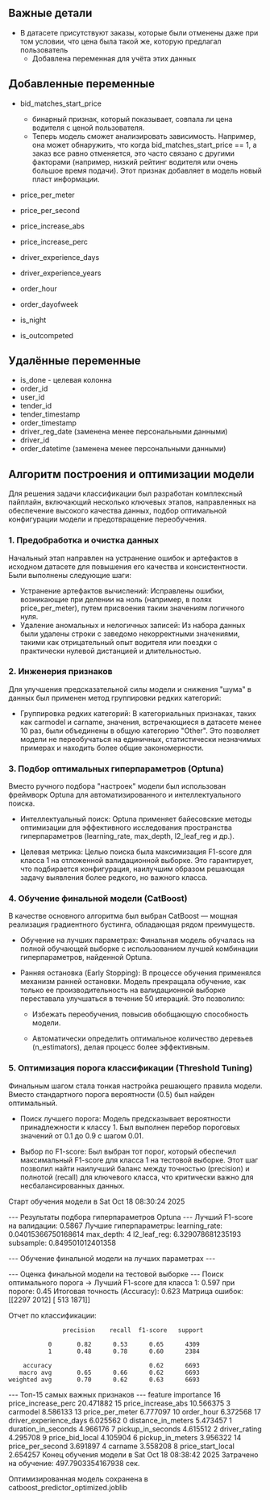 ## Важные детали

- В датасете присутствуют заказы, которые были отменены даже при том условии, что цена была такой же, которую предлагал пользователь
  - Добавлена переменная для учёта этих данных

## Добавленные переменные

- bid_matches_start_price
  - бинарный признак, который показывает, совпала ли цена водителя с ценой пользователя.
  - Теперь модель сможет анализировать зависимость. Например, она может обнаружить, что когда bid_matches_start_price == 1, а заказ все равно отменяется, это часто связано с другими факторами (например, низкий рейтинг водителя или очень большое время подачи). Этот признак добавляет в модель новый пласт информации.
- price_per_meter
- price_per_second
- price_increase_abs
- price_increase_perc

- driver_experience_days
- driver_experience_years

- order_hour
- order_dayofweek
- is_night

- is_outcompeted

## Удалённые переменные

- is_done - целевая колонна
- order_id
- user_id
- tender_id
- tender_timestamp
- order_timestamp
- driver_reg_date (заменена менее персональными данными)
- driver_id
- order_datetime (заменена менее персональными данными)

## Алгоритм построения и оптимизации модели

Для решения задачи классификации был разработан комплексный пайплайн, включающий несколько ключевых этапов, направленных на обеспечение высокого качества данных, подбор оптимальной конфигурации модели и предотвращение переобучения.

### 1. Предобработка и очистка данных

Начальный этап направлен на устранение ошибок и артефактов в исходном датасете для повышения его качества и консистентности. Были выполнены следующие шаги:

- Устранение артефактов вычислений: Исправлены ошибки, возникающие при делении на ноль (например, в полях price_per_meter), путем присвоения таким значениям логичного нуля.
- Удаление аномальных и нелогичных записей: Из набора данных были удалены строки с заведомо некорректными значениями, такими как отрицательный опыт водителя или поездки с практически нулевой дистанцией и длительностью.

### 2. Инженерия признаков

Для улучшения предсказательной силы модели и снижения "шума" в данных был применен метод группировки редких категорий:

- Группировка редких категорий: В категориальных признаках, таких как carmodel и carname, значения, встречающиеся в датасете менее 10 раз, были объединены в общую категорию "Other". Это позволяет модели не переобучаться на единичных, статистически незначимых примерах и находить более общие закономерности.

### 3. Подбор оптимальных гиперпараметров (Optuna)

Вместо ручного подбора "настроек" модели был использован фреймворк Optuna для автоматизированного и интеллектуального поиска.

- Интеллектуальный поиск: Optuna применяет байесовские методы оптимизации для эффективного исследования пространства гиперпараметров (learning_rate, max_depth, l2_leaf_reg и др.).

- Целевая метрика: Целью поиска была максимизация F1-score для класса 1 на отложенной валидационной выборке. Это гарантирует, что подбирается конфигурация, наилучшим образом решающая задачу выявления более редкого, но важного класса.

### 4. Обучение финальной модели (CatBoost)

В качестве основного алгоритма был выбран CatBoost — мощная реализация градиентного бустинга, обладающая рядом преимуществ.

- Обучение на лучших параметрах: Финальная модель обучалась на полной обучающей выборке с использованием лучшей комбинации гиперпараметров, найденной Optuna.

- Ранняя остановка (Early Stopping): В процессе обучения применялся механизм ранней остановки. Модель прекращала обучение, как только ее производительность на валидационной выборке переставала улучшаться в течение 50 итераций. Это позволило:

  - Избежать переобучения, повысив обобщающую способность модели.

  - Автоматически определить оптимальное количество деревьев (n_estimators), делая процесс более эффективным.

### 5. Оптимизация порога классификации (Threshold Tuning)

Финальным шагом стала тонкая настройка решающего правила модели. Вместо стандартного порога вероятности (0.5) был найден оптимальный.

- Поиск лучшего порога: Модель предсказывает вероятности принадлежности к классу 1. Был выполнен перебор пороговых значений от 0.1 до 0.9 с шагом 0.01.

- Выбор по F1-score: Был выбран тот порог, который обеспечил максимальный F1-score для класса 1 на тестовой выборке. Этот шаг позволил найти наилучший баланс между точностью (precision) и полнотой (recall) для ключевого класса, что критически важно для несбалансированных данных.

Старт обучения модели в Sat Oct 18 08:30:24 2025

--- Результаты подбора гиперпараметров Optuna ---
Лучший F1-score на валидации: 0.5867
Лучшие гиперпараметры:
learning_rate: 0.04015366750168614
max_depth: 4
l2_leaf_reg: 6.329078681235193
subsample: 0.849501012401358

--- Обучение финальной модели на лучших параметрах ---

--- Оценка финальной модели на тестовой выборке ---
Поиск оптимального порога -> Лучший F1-score для класса 1: 0.597 при пороге: 0.45
Итоговая точность (Accuracy): 0.623
Матрица ошибок:
[[2297 2012]
 [ 513 1871]]

Отчет по классификации:

```
               precision    recall  f1-score   support

           0       0.82      0.53      0.65      4309
           1       0.48      0.78      0.60      2384

    accuracy                           0.62      6693
   macro avg       0.65      0.66      0.62      6693
weighted avg       0.70      0.62      0.63      6693
```

--- Топ-15 самых важных признаков ---
feature importance
16 price_increase_perc 20.471882
15 price_increase_abs 10.566375
3 carmodel 8.586133
13 price_per_meter 6.777097
10 order_hour 6.372568
17 driver_experience_days 6.025562
0 distance_in_meters 5.473457
1 duration_in_seconds 4.966176
7 pickup_in_seconds 4.615512
2 driver_rating 4.295708
9 price_bid_local 4.105904
6 pickup_in_meters 3.956322
14 price_per_second 3.691897
4 carname 3.558208
8 price_start_local 2.654257
Конец обучения модели в Sat Oct 18 08:38:42 2025
Затрачено на обучение: 497.7903354167938 сек.

Оптимизированная модель сохранена в catboost_predictor_optimized.joblib
